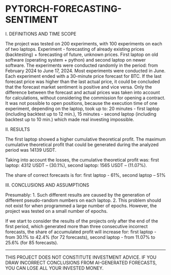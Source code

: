 # PYTORCH-FORECASTING-SENTIMENT

I. DEFINITIONS AND TIME SCOPE

The project was tested on 200 experiments, with 100 experiments on each of two laptops.
Experiment - forecasting of already existing prices (backtesting) + forecasting of future, unknown prices.
First laptop on old software (operating system + python) and second laptop on newer software.
The experiments were conducted randomly in the period:
from February 2024 to June 17, 2024. Most experiments were conducted in June.
Each experiment ended with a 30-minute price forecast for BTC.
If the last forecast price was higher than the last actual price, it could be concluded that the forecast market sentiment is positive and vice versa.
Only the difference between the forecast and actual prices was taken into account for calculations, without considering the commission for opening a contract.
It was not possible to open positions, because the execution time of one experiment, depending on the laptop, took up to:
20 minutes - first laptop (including backtest up to 12 min.), 15 minutes - second laptop (including backtest up to 10 min.) which made real investing impossible.

II. RESULTS

The first laptop showed a higher cumulative theoretical profit.
The maximum cumulative theoretical profit that could be generated during the analyzed period was 14139 USDT.

Taking into account the losses, the cumulative theoretical profit was:
first laptop: 4312 USDT – (30.1%),
second laptop: 1565 USDT – (11.07%).

The share of correct forecasts is for:
first laptop - 61%, 
second laptop – 51%


III. CONCLUSIONS AND ASSUMPTIONS

Presumably:
    1.  Such different results are caused by the generation of different pseudo-random numbers on each laptop.
    2.  This problem should not exist for when programmed a large number of epochs. However, the project was tested on a small number of epochs.
       

If we start to consider the results of the projects only after the end of the first period, which generated more than three consecutive incorrect forecasts, the share of accumulated profit will increase for:
first laptop - from 30.1% to 42.4%  (for 72 forecasts),
second laptop - from 11.07% to 25.6%  (for 85 forecasts).

________________________________
THIS PROJECT DOES NOT CONSTITUTE INVESTMENT ADVICE.
IF YOU DRAW INCORRECT CONCLUSIONS FROM AI-GENERATED FORECASTS, YOU CAN LOSE ALL YOUR INVESTED MONEY.
